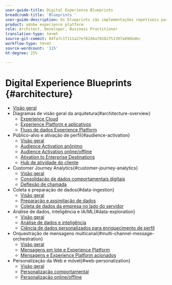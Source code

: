 ```yaml
---
user-guide-title: Digital Experience Blueprints
breadcrumb-title: 'Blueprints '
user-guide-description: Os blueprints são implementações repetíveis para resolver problemas comerciais estabelecidos e contêm diagramas de arquitetura, considerações técnicas e links de documentação relevantes.
product: adobe experience platform
role: Architect, Developer, Business Practitioner
translation-type: tm+mt
source-git-commit: 04fa7c1f111a27e782d4a70282f51397a096b46c
workflow-type: tm+mt
source-wordcount: '115'
ht-degree: 25%

---
```


# Digital Experience Blueprints  {#architecture}

+ [Visão geral](/help/blueprints/overview.md)
+ Diagramas de visão geral da arquitetura{#architecture-overview}
   + [Experience Cloud](/help/blueprints/experience-platform/experience-cloud.md)
   + [Experience Platform e aplicativos](/help/blueprints/experience-platform/platform-applications.md)
   + [Fluxo de dados Experience Platform](/help/blueprints/experience-platform/platform-data-flow.md)
+ Público-alvo e ativação de perfil{#audience-activation}
   + [Visão geral](/help/blueprints/audience-activation/overview.md)
   + [Audience Activation anônimo](/help/blueprints/audience-activation/anonymous.md)
   + [Audience Activation online/offline](/help/blueprints/audience-activation/online-offline.md)
   + [Ativation to Enterprise Destinations](/help/blueprints/audience-activation/enterprise-destinations.md)
   + [Hub de atividade do cliente](/help/blueprints/audience-activation/customer-activity.md)
+ Customer Journey Analytics{#customer-journey-analytics}
   + [Visão geral](/help/blueprints/customer-journey-analytics/overview.md)
   + [Consolidação de dados comportamentais digitais](/help/blueprints/customer-journey-analytics/digital-behavioral-data-consolidation.md)
   + [Deflexão de chamada](/help/blueprints/customer-journey-analytics/call-deflect.md)
+ Coleta e preparação de dados{#data-ingestion}
   + [Visão geral](/help/blueprints/data-ingestion/overview.md)
   + [Preparação e assimilação de dados](/help/blueprints/data-ingestion/ingestion.md)
   + [Coleta de dados da empresa no lado do servidor](/help/blueprints/data-ingestion/server-side-collection.md)
+ Análise de dados, inteligência e IA/ML{#data-exploration}
   + [Visão geral](/help/blueprints/data-insights/overview.md)
   + [Análise de dados e inteligência](/help/blueprints/data-insights/analysis.md)
   + [Ciência de dados personalizados para enriquecimento de perfil](/help/blueprints/data-insights/data-science.md)
+ Orquestração de mensagens multicanal{#multi-channel-message-orchestration}
   + [Visão geral](/help/blueprints/multi-channel-message-orchestration/overview.md)
   + [Mensagens em lote e Experience Platform](/help/blueprints/multi-channel-message-orchestration/batch-messaging.md)
   + [Mensagens e Experience Platform acionados](/help/blueprints/multi-channel-message-orchestration/triggered-messaging.md)
+ Personalização da Web e móvel{#web-personalization}
   + [Visão geral](/help/blueprints/web-personalization/overview.md)
   + [Personalização comportamental](/help/blueprints/web-personalization/behavioral.md)
   + [Personalização online/offline](/help/blueprints/web-personalization/online-offline.md)

